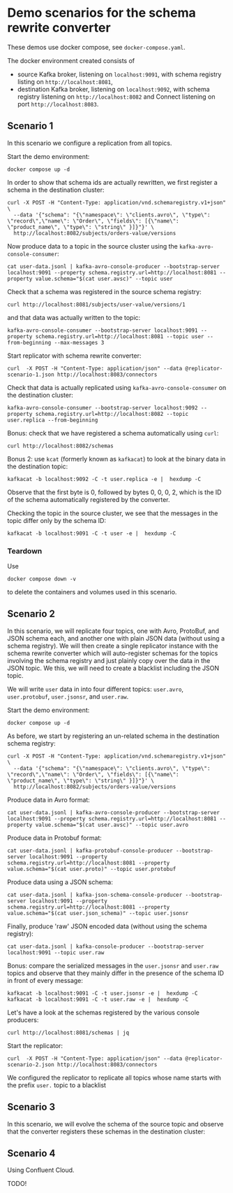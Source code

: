# Demo scenarios for the schema rewrite converter

These demos use docker compose, see `docker-compose.yaml`.

The docker environment created consists of
- source Kafka broker, listening on `localhost:9091`,  with schema registry listing on `http://localhost:8081`,
- destination Kafka broker, listening on `localhost:9092`, with schema registry listening on `http://localhost:8082` and Connect listening on port `http://localhost:8083`.

## Scenario 1

In this scenario we configure a replication from all topics.

Start the demo environment:
```shell
docker compose up -d
```
In order to show that schema ids are actually rewritten, we first register a schema in the destination cluster:
```shell
curl -X POST -H "Content-Type: application/vnd.schemaregistry.v1+json" \
  --data '{"schema": "{\"namespace\": \"clients.avro\", \"type\": \"record\",\"name\": \"Order\", \"fields\": [{\"name\": \"product_name\", \"type\": \"string\" }]}"}' \
  http://localhost:8082/subjects/orders-value/versions
```

Now produce data to a topic in the source cluster using the `kafka-avro-console-consumer`:
```shell
cat user-data.jsonl | kafka-avro-console-producer --bootstrap-server localhost:9091 --property schema.registry.url=http://localhost:8081 --property value.schema="$(cat user.avsc)" --topic user
```
Check that a schema was registered in the source schema registry:
```shell
curl http://localhost:8081/subjects/user-value/versions/1
```
and that data was actually written to the topic:
```shell
kafka-avro-console-consumer --bootstrap-server localhost:9091 --property schema.registry.url=http://localhost:8081 --topic user --from-beginning --max-messages 3
```

Start replicator with schema rewrite converter:
```shell
curl  -X POST -H "Content-Type: application/json" --data @replicator-scenario-1.json http://localhost:8083/connectors
```
Check that data is actually replicated using `kafka-avro-console-consumer` on the destination cluster:
```shell
kafka-avro-console-consumer --bootstrap-server localhost:9092 --property schema.registry.url=http://localhost:8082 --topic user.replica --from-beginning
```

Bonus: check that we have registered a schema automatically using `curl`:
```shell
curl http://localhost:8082/schemas
```

Bonus 2: use `kcat` (formerly known as `kafkacat`) to look at the binary data in the destination topic:
```shell
kafkacat -b localhost:9092 -C -t user.replica -e |  hexdump -C
```
Observe that the first byte is 0, followed by bytes 0, 0, 0, 2, which is the ID of the schema automatically registered by the converter.

Checking the topic in the source cluster, we see that the messages in the topic differ only by the schema ID:
```shell
kafkacat -b localhost:9091 -C -t user -e |  hexdump -C
```

### Teardown
Use
```shell
docker compose down -v
```
to delete the containers and volumes used in this scenario.

## Scenario 2

In this scenario, we will replicate four topics, one with Avro, ProtoBuf, and JSON schema each, and another one with plain JSON data (without using a schema registry).
We will then create a single replicator instance with the schema rewrite converter which will auto-register schemas for the topics involving the schema registry and just plainly copy over the data in the JSON topic.
We this, we will need to create a blacklist including the JSON topic.

We will write `user` data in into four different topics: `user.avro`, `user.protobuf`, `user.jsonsr`, and `user.raw`.

Start the demo environment:
```shell
docker compose up -d
```
As before, we start by registering an un-related schema in the destination schema registry:
```shell
curl -X POST -H "Content-Type: application/vnd.schemaregistry.v1+json" \
  --data '{"schema": "{\"namespace\": \"clients.avro\", \"type\": \"record\",\"name\": \"Order\", \"fields\": [{\"name\": \"product_name\", \"type\": \"string\" }]}"}' \
  http://localhost:8082/subjects/orders-value/versions
```

Produce data in Avro format:
```shell
cat user-data.jsonl | kafka-avro-console-producer --bootstrap-server localhost:9091 --property schema.registry.url=http://localhost:8081 --property value.schema="$(cat user.avsc)" --topic user.avro
```

Produce data in Protobuf format:
```shell
cat user-data.jsonl | kafka-protobuf-console-producer --bootstrap-server localhost:9091 --property schema.registry.url=http://localhost:8081 --property value.schema="$(cat user.proto)" --topic user.protobuf
```

Produce data using a JSON schema:
```shell
cat user-data.jsonl | kafka-json-schema-console-producer --bootstrap-server localhost:9091 --property schema.registry.url=http://localhost:8081 --property value.schema="$(cat user.json_schema)" --topic user.jsonsr
```

Finally, produce 'raw' JSON encoded data (without using the schema registry):
```shell
cat user-data.jsonl | kafka-console-producer --bootstrap-server localhost:9091 --topic user.raw
```
Bonus: compare the serialized messages in the `user.jsonsr` and `user.raw` topics and observe that they mainly differ in the presence of the schema ID in front of every message:
```shell
kafkacat -b localhost:9091 -C -t user.jsonsr -e |  hexdump -C
kafkacat -b localhost:9091 -C -t user.raw -e |  hexdump -C
```

Let's have a look at the schemas registered by the various console producers:
```shell
curl http://localhost:8081/schemas | jq
```

Start the replicator:
```shell
curl  -X POST -H "Content-Type: application/json" --data @replicator-scenario-2.json http://localhost:8083/connectors
```
We configured the replicator to replicate all topics whose name starts with the prefix `user.` topic to a blacklist 

## Scenario 3

In this scenario, we will evolve the schema of the source topic and observe that the converter registers these schemas in the destination cluster: 

## Scenario 4

Using Confluent Cloud.

TODO!